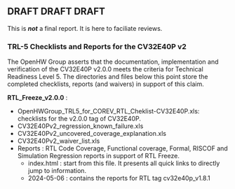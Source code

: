 ## DRAFT DRAFT DRAFT
This is **_not_** a final report.  It is here to faciliate reviews.

### TRL-5 Checklists and Reports for the CV32E40P v2
The OpenHW Group asserts that the documentation, implementation and verification of the CV32E40P v2.0.0 meets the criteria for Technical Readiness Level 5.
The directories and files below this point store the completed checklists, reports (and waivers) in support of this claim.

**RTL_Freeze_v2.0.0** :
- OpenHWGroup_TRL5_for_COREV_RTL_Cheklist-CV32E40P.xls: checklists for the v2.0.0 tag of CV32E40P.
- CV32E40Pv2_regression_known_failure.xls
- CV32E40Pv2_uncovered_coverage_explanation.xls
- CV32E40Pv2_waiver_list.xls
- Reports : RTL Code Coverage, Functional coverage, Formal, RISCOF and Simulation Regression reports in support of RTL Freeze.
  - index.html : start from this file. It presents all quick links to directly jump to information.
  - 2024-05-06 : contains the reports for RTL tag cv32e40p_v1.8.1
